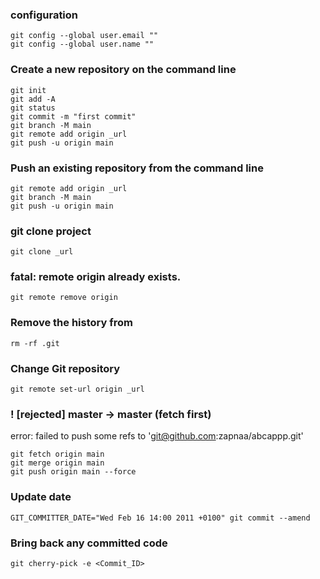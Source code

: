 ### configuration
    git config --global user.email ""
    git config --global user.name ""

### Create a new repository on the command line
    git init
    git add -A
    git status
    git commit -m "first commit"
    git branch -M main
    git remote add origin _url
    git push -u origin main

### Push an existing repository from the command line

    git remote add origin _url
    git branch -M main
    git push -u origin main


### git clone project
    git clone _url

### fatal: remote origin already exists.
    git remote remove origin



### Remove the history from 
    rm -rf .git

### Change Git repository
    git remote set-url origin _url

    
### ! [rejected] master -> master (fetch first)
error: failed to push some refs to 'git@github.com:zapnaa/abcappp.git'

    git fetch origin main
    git merge origin main
    git push origin main --force

### Update date
    GIT_COMMITTER_DATE="Wed Feb 16 14:00 2011 +0100" git commit --amend

### Bring back any committed code
    git cherry-pick -e <Commit_ID>
